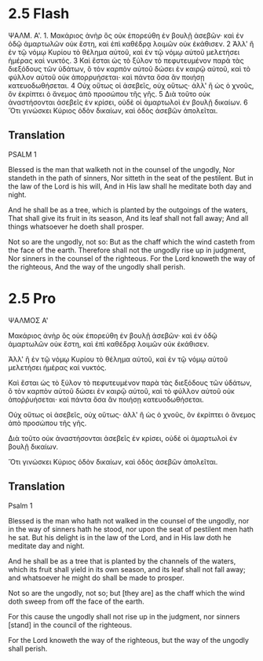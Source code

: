 # 2.5 Flash

ΨΑΛΜ. Α'. 1.
Μακάριος ἀνὴρ ὃς οὐκ ἐπορεύθη ἐν βουλῇ ἀσεβῶν·
καὶ ἐν ὁδῷ ἁμαρτωλῶν οὐκ ἔστη,
καὶ ἐπὶ καθέδρᾳ λοιμῶν οὐκ ἐκάθισεν.
2 Ἀλλ' ἢ ἐν τῷ νόμῳ Κυρίου τὸ θέλημα αὐτοῦ,
καὶ ἐν τῷ νόμῳ αὐτοῦ μελετήσει ἡμέρας καὶ νυκτός.
3 Καὶ ἔσται ὡς τὸ ξύλον τὸ πεφυτευμένον παρὰ τὰς διεξόδους τῶν ὑδάτων,
ὃ τὸν καρπὸν αὐτοῦ δώσει ἐν καιρῷ αὐτοῦ,
καὶ τὸ φύλλον αὐτοῦ οὐκ ἀπορρυήσεται·
καὶ πάντα ὅσα ἂν ποιήσῃ κατευοδωθήσεται.
4 Οὐχ οὕτως οἱ ἀσεβεῖς, οὐχ οὕτως·
ἀλλ' ἢ ὡς ὁ χνοῦς, ὃν ἐκρίπτει ὁ ἄνεμος ἀπὸ προσώπου τῆς γῆς.
5 Διὰ τοῦτο οὐκ ἀναστήσονται ἀσεβεῖς ἐν κρίσει,
οὐδὲ οἱ ἁμαρτωλοὶ ἐν βουλῇ δικαίων.
6 Ὅτι γινώσκει Κύριος ὁδὸν δικαίων,
καὶ ὁδὸς ἀσεβῶν ἀπολεῖται.

## Translation

PSALM 1

Blessed is the man that walketh not in the counsel of the ungodly,
Nor standeth in the path of sinners,
Nor sitteth in the seat of the pestilent.
But in the law of the Lord is his will,
And in His law shall he meditate both day and night.

And he shall be as a tree, which is planted by the outgoings of the waters,
That shall give its fruit in its season,
And its leaf shall not fall away;
And all things whatsoever he doeth shall prosper.

Not so are the ungodly, not so:
But as the chaff which the wind casteth from the face of the earth.
Therefore shall not the ungodly rise up in judgment,
Nor sinners in the counsel of the righteous.
For the Lord knoweth the way of the righteous,
And the way of the ungodly shall perish.

# 2.5 Pro

ΨΑΛΜΟΣ Α'

Μακάριος ἀνὴρ ὃς οὐκ ἐπορεύθη ἐν βουλῇ ἀσεβῶν· καὶ ἐν ὁδῷ ἁμαρτωλῶν οὐκ ἔστη, καὶ ἐπὶ καθέδρᾳ λοιμῶν οὐκ ἐκάθισεν.

Ἀλλ' ἢ ἐν τῷ νόμῳ Κυρίου τὸ θέλημα αὐτοῦ, καὶ ἐν τῷ νόμῳ αὐτοῦ μελετήσει ἡμέρας καὶ νυκτός.

Καὶ ἔσται ὡς τὸ ξύλον τὸ πεφυτευμένον παρὰ τὰς διεξόδους τῶν ὑδάτων, ὃ τὸν καρπὸν αὑτοῦ δώσει ἐν καιρῷ αὑτοῦ, καὶ τὸ φύλλον αὐτοῦ οὐκ ἀποῤῥυήσεται· καὶ πάντα ὅσα ἂν ποιήσῃ κατευοδωθήσεται.

Οὐχ οὕτως οἱ ἀσεβεῖς, οὐχ οὕτως· ἀλλ' ἢ ὡς ὁ χνοῦς, ὃν ἐκρίπτει ὁ ἄνεμος ἀπὸ προσώπου τῆς γῆς.

Διὰ τοῦτο οὐκ ἀναστήσονται ἀσεβεῖς ἐν κρίσει, οὐδὲ οἱ ἁμαρτωλοὶ ἐν βουλῇ δικαίων.

Ὅτι γινώσκει Κύριος ὁδὸν δικαίων, καὶ ὁδὸς ἀσεβῶν ἀπολεῖται.

## Translation

Psalm 1

Blessed is the man who hath not walked in the counsel of the ungodly, nor in the way of sinners hath he stood, nor upon the seat of pestilent men hath he sat. But his delight is in the law of the Lord, and in His law doth he meditate day and night.

And he shall be as a tree that is planted by the channels of the waters, which its fruit shall yield in its own season, and its leaf shall not fall away; and whatsoever he might do shall be made to prosper.

Not so are the ungodly, not so; but [they are] as the chaff which the wind doth sweep from off the face of the earth.

For this cause the ungodly shall not rise up in the judgment, nor sinners [stand] in the council of the righteous.

For the Lord knoweth the way of the righteous, but the way of the ungodly shall perish.
